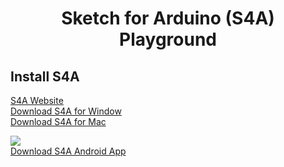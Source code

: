 <h1 align=center>Sketch for Arduino (S4A) Playground</h1>

## Install S4A

[S4A Website](http://s4a.cat/)<br>
[Download S4A for Window](http://s4a.cat/downloads/S4A16.zip)<br>
[Download S4A for Mac](http://s4a.cat/downloads/S4A16.dmg)<br>

<div align=left>
    <img src="http://s4a.cat/img/hi-s4a-qr.png" /><br>
    <a href="http://s4a.cat/downloads/hi-s4a.apk">Download S4A Android App</a>
</div>
